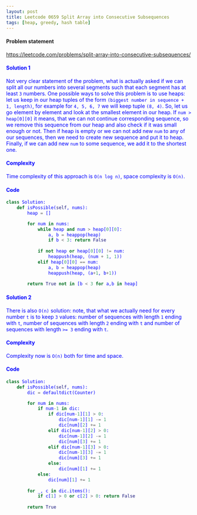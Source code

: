 ```yaml
---
layout: post
title: Leetcode 0659 Split Array into Consecutive Subsequences
tags: [heap, greedy, hash table]
---
```


#### Problem statement

<a href="https://leetcode.com/problems/split-array-into-consecutive-subsequences/"> <font color = blue>https://leetcode.com/problems/split-array-into-consecutive-subsequences/

#### Solution 1
Not very clear statement of the problem, what is actually asked if we can split all our numbers into several segments such that each segment has at least `3` numbers. One possible ways to solve this problem is to use heaps: let us keep in our heap tuples of the form `(biggest number in sequence + 1, length)`, for example for `4, 5, 6, 7` we will keep tuple `(8, 4)`. So, let us go element by element and look at the smallest element in our heap. If `num > heap[0][0]` it means, that we can not continue corresponding sequence, so we remove this sequence from our heap and also check if it was small enough or not. Then if heap is empty or we can not add new `num` to any of our sequences, then we need to create new sequence and put it to heap. Finally, if we can add new `num` to some sequence, we add it to the shortest one. 

#### Complexity
Time complexity of this approach is `O(n log n)`, space complexity is `O(n)`.

#### Code
```python
class Solution:
    def isPossible(self, nums):
        heap = []

        for num in nums:
            while heap and num > heap[0][0]:
                a, b = heappop(heap)
                if b < 3: return False
            
            if not heap or heap[0][0] != num:
                heappush(heap, (num + 1, 1))
            elif heap[0][0] == num:
                a, b = heappop(heap)
                heappush(heap, (a+1, b+1))      
                
        return True not in [b < 3 for a,b in heap]
```

#### Solution 2
There is also `O(n)` solution: note, that what we actually need for every number `t` is to keep `3` values: number of sequences with length `1` ending with `t`, number of sequences  with length `2` ending with `t` and number of sequences with length `>= 3` ending with `t`.

#### Complexity
Complexity now is `O(n)` both for time and space.

#### Code
```python
class Solution:
    def isPossible(self, nums):
        dic = defaultdict(Counter)

        for num in nums:
            if num-1 in dic:
                if dic[num-1][1] > 0:
                    dic[num-1][1] -= 1
                    dic[num][2] += 1
                elif dic[num-1][2] > 0:
                    dic[num-1][2] -= 1
                    dic[num][3] += 1
                elif dic[num-1][3] > 0:
                    dic[num-1][3] -= 1
                    dic[num][3] += 1
                else:
                    dic[num][1] += 1
            else:
                dic[num][1] += 1
                
        for _, c in dic.items():
            if c[1] > 0 or c[2] > 0: return False
          
        return True
```

